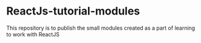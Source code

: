 # ReactJs-tutorial-modules
This repository is to publish the small modules created as a part of learning to work with ReactJS
